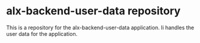 <h1>alx-backend-user-data repository</h1>
<p>This is a repository for the alx-backend-user-data application.
Ii handles the user data for the application.</p>
